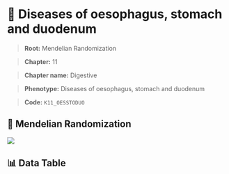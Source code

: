 # 🧪 Diseases of oesophagus, stomach and duodenum

> **Root:** Mendelian Randomization

> **Chapter:** 11  

> **Chapter name:** Digestive

> **Phenotype:** Diseases of oesophagus, stomach and duodenum  

> **Code:** `K11_OESSTODUO`

## 🧬 Mendelian Randomization  

<img src="/MR/Figures/Forward/K11_OESSTODUO.png"/>

## 📊 Data Table

<CsvTableMRF src="/MR/Data/Forward/K11_OESSTODUO.csv"/>
